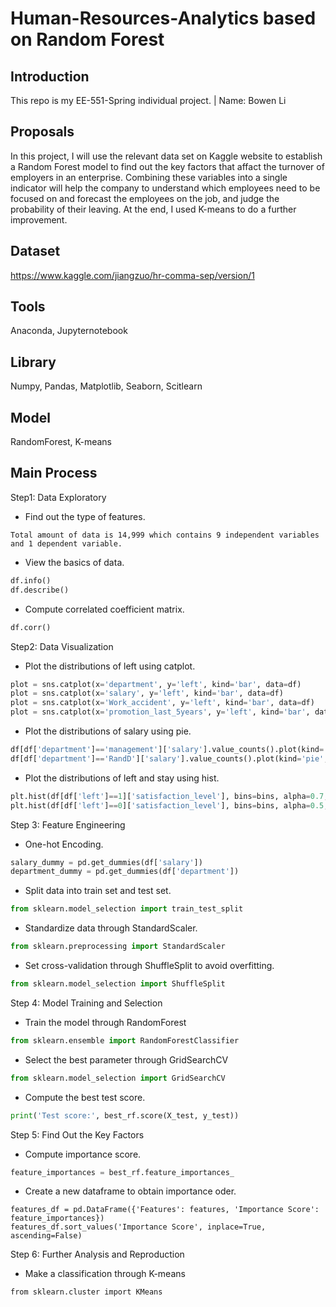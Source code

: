 # Human-Resources-Analytics based on Random Forest

## Introduction 
This repo is my EE-551-Spring individual project. | Name: Bowen Li

## Proposals
In this project, I will use the relevant data set on Kaggle website to establish a Random Forest model to find out the key factors that affact the turnover of employers in an enterprise. Combining these variables into a single indicator will help the company to understand which employees need to be focused on and forecast the employees on the job, and judge the probability of their leaving. At the end, I used K-means to do a further improvement.

## Dataset
https://www.kaggle.com/jiangzuo/hr-comma-sep/version/1

## Tools
Anaconda, Jupyternotebook

## Library
Numpy, Pandas, Matplotlib, Seaborn, Scitlearn

## Model
RandomForest, K-means

## Main Process
Step1: Data Exploratory 
- Find out the type of features.   
```
Total amount of data is 14,999 which contains 9 independent variables and 1 dependent variable.
```
- View the basics of data.   
```Python
df.info()
df.describe()
```
- Compute correlated coefficient matrix.
```Python
df.corr()
```

Step2: Data Visualization
- Plot the distributions of left using catplot.
```Python
plot = sns.catplot(x='department', y='left', kind='bar', data=df)
plot = sns.catplot(x='salary', y='left', kind='bar', data=df)
plot = sns.catplot(x='Work_accident', y='left', kind='bar', data=df)
plot = sns.catplot(x='promotion_last_5years', y='left', kind='bar', data=df)
```
- Plot the distributions of salary using pie.
```Python
df[df['department']=='management']['salary'].value_counts().plot(kind='pie', title='Management salary level distribution')
df[df['department']=='RandD']['salary'].value_counts().plot(kind='pie', title='R&D dept salary level distribution')
```
- Plot the distributions of left and stay using hist.
```Python
plt.hist(df[df['left']==1]['satisfaction_level'], bins=bins, alpha=0.7, label='Employees Left')
plt.hist(df[df['left']==0]['satisfaction_level'], bins=bins, alpha=0.5, label='Employees Stayed')
```

Step 3: Feature Engineering
- One-hot Encoding.
```Python
salary_dummy = pd.get_dummies(df['salary'])
department_dummy = pd.get_dummies(df['department'])
```
- Split data into train set and test set.
```Python
from sklearn.model_selection import train_test_split
```
- Standardize data through StandardScaler.
```Python
from sklearn.preprocessing import StandardScaler
```
- Set cross-validation through ShuffleSplit to avoid overfitting.
```Python
from sklearn.model_selection import ShuffleSplit
```

Step 4: Model Training and Selection
- Train the model through RandomForest
```Python
from sklearn.ensemble import RandomForestClassifier
```
- Select the best parameter through GridSearchCV
```Python
from sklearn.model_selection import GridSearchCV
```
- Compute the best test score.
```Python
print('Test score:', best_rf.score(X_test, y_test))
```

Step 5: Find Out the Key Factors
- Compute importance score.
```Python
feature_importances = best_rf.feature_importances_
```
- Create a new dataframe to obtain importance oder.
```
features_df = pd.DataFrame({'Features': features, 'Importance Score': feature_importances})
features_df.sort_values('Importance Score', inplace=True, ascending=False)
```

Step 6: Further Analysis and Reproduction
- Make a classification through K-means
```
from sklearn.cluster import KMeans
```

